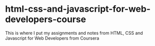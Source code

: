# html-css-and-javascript-for-web-developers-course
This is where I put my assignments and notes from HTML, CSS and Javascript for Web Developers from Coursera
